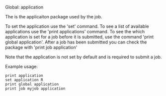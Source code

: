 Global: application

The is the applicaiton package used by the job.

To set the application use the 'set' command.
To see a list of available applications use the 'print applications' command.
To see the which application is set for a job before it is submitted, use the command 'print global application'.
After a job has been submitted you can check the package with 'print job <jobname> application'

Note that the application is not set by default and is required to submit a job.

Example usage:

    print application
    set application R
    print global application
    print job myjob application
    

